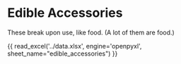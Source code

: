 # Edible Accessories

These break upon use, like food. (A lot of them are food.)

{{ read_excel('../data.xlsx', engine='openpyxl', sheet_name="edible_accessories") }}
